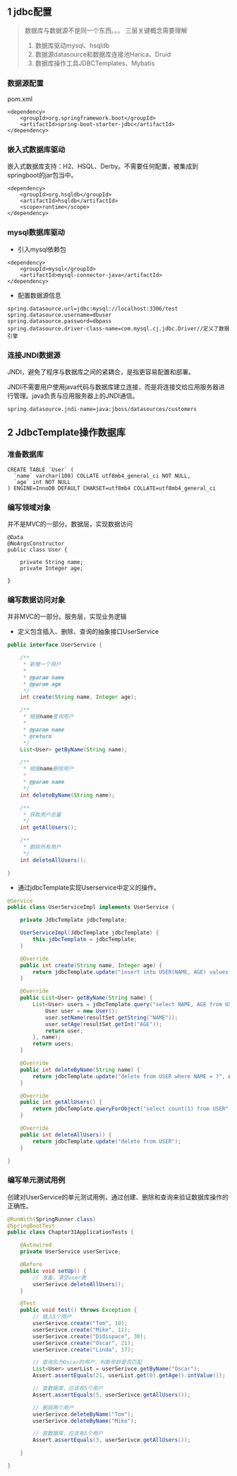 ## 1 jdbc配置

> 数据库与数据源不是同一个东西。。。
> 三层关键概念需要理解
> 1. 数据库驱动mysql、hsqldb
> 2. 数据源datasource和数据库连接池Harica、Druid
> 3. 数据库操作工具JDBCTemplates、Mybatis

### 数据源配置
pom.xml

```
<dependency>
    <groupId>org.springframework.boot</groupId>
    <artifactId>spring-boot-starter-jdbc</artifactId>
</dependency>
```

### 嵌入式数据库驱动
嵌入式数据库支持：H2、HSQL、Derby。不需要任何配置，被集成到springboot的jar包当中。
```
<dependency>
    <groupId>org.hsqldb</groupId>
    <artifactId>hsqldb</artifactId>
    <scope>runtime</scope>
</dependency>
```

### mysql数据库驱动

* 引入mysql依赖包

```
<dependency>
    <groupId>mysql</groupId>
    <artifactId>mysql-connector-java</artifactId>
</dependency>
```
* 配置数据源信息
```
spring.datasource.url=jdbc:mysql://localhost:3306/test
spring.datasource.username=dbuser
spring.datasource.password=dbpass
spring.datasource.driver-class-name=com.mysql.cj.jdbc.Driver//定义了数据引擎
```

### 连接JNDI数据源

JNDI，避免了程序与数据库之间的紧耦合，是指更容易配置和部署。

JNDI不需要用户使用java代码与数据库建立连接，而是将连接交给应用服务器进行管理。java负责与应用服务器上的JNDI通信。
```
spring.datasource.jndi-name=java:jboss/datasources/customers
```

## 2 JdbcTemplate操作数据库

### 准备数据库
```
CREATE TABLE `User` (
  `name` varchar(100) COLLATE utf8mb4_general_ci NOT NULL,
  `age` int NOT NULL
) ENGINE=InnoDB DEFAULT CHARSET=utf8mb4 COLLATE=utf8mb4_general_ci
```

### 编写领域对象
并不是MVC的一部分。数据层，实现数据访问

```
@Data
@NoArgsConstructor
public class User {

    private String name;
    private Integer age;

}
```

### 编写数据访问对象
并非MVC的一部分。服务层，实现业务逻辑

* 定义包含插入、删除、查询的抽象接口UserService
```java
public interface UserService {

    /**
     * 新增一个用户
     *
     * @param name
     * @param age
     */
    int create(String name, Integer age);

    /**
     * 根据name查询用户
     *
     * @param name
     * @return
     */
    List<User> getByName(String name);

    /**
     * 根据name删除用户
     *
     * @param name
     */
    int deleteByName(String name);

    /**
     * 获取用户总量
     */
    int getAllUsers();

    /**
     * 删除所有用户
     */
    int deleteAllUsers();

}
```

* 通过jdbcTemplate实现Userservice中定义的操作。

```java
@Service
public class UserServiceImpl implements UserService {

    private JdbcTemplate jdbcTemplate;

    UserServiceImpl(JdbcTemplate jdbcTemplate) {
        this.jdbcTemplate = jdbcTemplate;
    }

    @Override
    public int create(String name, Integer age) {
        return jdbcTemplate.update("insert into USER(NAME, AGE) values(?, ?)", name, age);
    }

    @Override
    public List<User> getByName(String name) {
        List<User> users = jdbcTemplate.query("select NAME, AGE from USER where NAME = ?", (resultSet, i) -> {
            User user = new User();
            user.setName(resultSet.getString("NAME"));
            user.setAge(resultSet.getInt("AGE"));
            return user;
        }, name);
        return users;
    }

    @Override
    public int deleteByName(String name) {
        return jdbcTemplate.update("delete from USER where NAME = ?", name);
    }

    @Override
    public int getAllUsers() {
        return jdbcTemplate.queryForObject("select count(1) from USER", Integer.class);
    }

    @Override
    public int deleteAllUsers() {
        return jdbcTemplate.update("delete from USER");
    }

}
```

### 编写单元测试用例
创建对UserService的单元测试用例，通过创建、删除和查询来验证数据库操作的正确性。
```java
@RunWith(SpringRunner.class)
@SpringBootTest
public class Chapter31ApplicationTests {

    @Autowired
    private UserService userSerivce;

    @Before
    public void setUp() {
        // 准备，清空user表
        userSerivce.deleteAllUsers();
    }

    @Test
    public void test() throws Exception {
        // 插入5个用户
        userSerivce.create("Tom", 10);
        userSerivce.create("Mike", 11);
        userSerivce.create("Didispace", 30);
        userSerivce.create("Oscar", 21);
        userSerivce.create("Linda", 17);

        // 查询名为Oscar的用户，判断年龄是否匹配
        List<User> userList = userSerivce.getByName("Oscar");
        Assert.assertEquals(21, userList.get(0).getAge().intValue());

        // 查数据库，应该有5个用户
        Assert.assertEquals(5, userSerivce.getAllUsers());

        // 删除两个用户
        userSerivce.deleteByName("Tom");
        userSerivce.deleteByName("Mike");

        // 查数据库，应该有5个用户
        Assert.assertEquals(3, userSerivce.getAllUsers());

    }

}
```